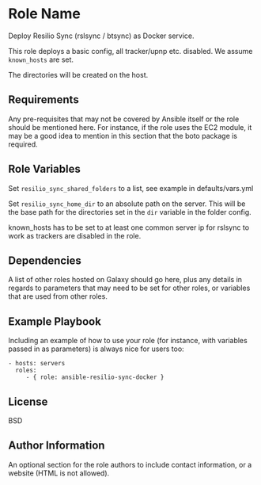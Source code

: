 Role Name
=========

Deploy Resilio Sync (rslsync / btsync) as Docker service.

This role deploys a basic config, all tracker/upnp etc. disabled. We assume `known_hosts` are set.

The directories will be created on the host.

Requirements
------------

Any pre-requisites that may not be covered by Ansible itself or the role should be mentioned here. For instance, if the role uses the EC2 module, it may be a good idea to mention in this section that the boto package is required.

Role Variables
--------------

Set `resilio_sync_shared_folders` to a list, see example in defaults/vars.yml

Set `resilio_sync_home_dir` to an absolute path on the server. This will be the base path for the directories set in the `dir` variable in the folder config.

known_hosts has to be set to at least one common server ip for rslsync to work as trackers are disabled in the role.


Dependencies
------------

A list of other roles hosted on Galaxy should go here, plus any details in regards to parameters that may need to be set for other roles, or variables that are used from other roles.

Example Playbook
----------------

Including an example of how to use your role (for instance, with variables passed in as parameters) is always nice for users too:

    - hosts: servers
      roles:
         - { role: ansible-resilio-sync-docker }

License
-------

BSD

Author Information
------------------

An optional section for the role authors to include contact information, or a website (HTML is not allowed).
